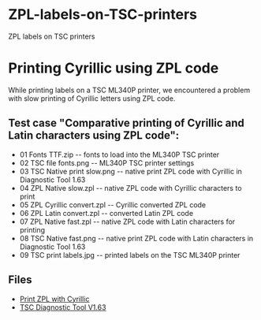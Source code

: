 # ZPL-labels-on-TSC-printers
ZPL labels on TSC printers

# Printing Cyrillic using ZPL code
While printing labels on a TSC ML340P printer, we encountered a problem with slow printing of Cyrillic letters using ZPL code.

## Test case "Comparative printing of Cyrillic and Latin characters using ZPL code":
- 01 Fonts TTF.zip              -- fonts to load into the ML340P TSC printer
- 02 TSC file fonts.png         -- ML340P TSC printer settings
- 03 TSC Native print slow.png  -- native print ZPL code with Cyrillic in Diagnostic Tool 1.63
- 04 ZPL Native slow.zpl        -- native ZPL code with Cyrillic characters to print
- 05 ZPL Cyrillic convert.zpl   -- Cyrillic converted ZPL code
- 06 ZPL Latin convert.zpl      -- converted Latin ZPL code
- 07 ZPL Native fast.zpl        -- native ZPL code with Latin characters for printing
- 08 TSC Native fast.png        -- native print ZPL code with Latin characters in Diagnostic Tool 1.63
- 09 TSC print labels.jpg       -- printed labels on the TSC ML340P printer

## Files
- [Print ZPL with Cyrillic](Print%20ZPL%20with%20Cyrillic/README.md)
- [TSC Diagnostic Tool V1.63](https://easyscan.com.hk/download/tsc-diagnostic-tool-v1-63/)
